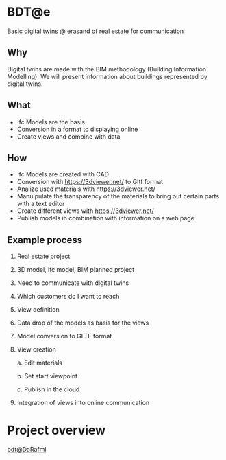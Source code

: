 # BDT@e
Basic digital twins @ erasand of real estate for communication

## Why
Digital twins are made with the BIM methodology (Building Information Modelling). We will present information about buildings represented by digital twins.

## What
- Ifc Models are the basis
- Conversion in a format to displaying online
- Create views and combine with data

## How
- Ifc Models are created with CAD
- Conversion with https://3dviewer.net/ to Gltf format
- Analize used materials with https://3dviewer.net/
- Manuipulate the transparency of the materials to bring out certain parts with a text editor
- Create different views with https://3dviewer.net/
- Publish models in combination with information on a web page

## Example process
1. Real estate project
2. 3D model, ifc model, BIM planned project
3. Need to communicate with digital twins
4. Which customers do I want to reach
5. View definition
6. Data drop of the models as basis for the views
7. Model conversion to GLTF format
8. View creation
   
   a. Edit materials
   
   b. Set start viewpoint
   
   c. Publish in the cloud
   
9. Integration of views into online communication

# Project overview

[bdt@DaRafmi](https://github.com/ulrich3110/BDT-e/main/bdtdrm23.md)
